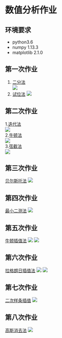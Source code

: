 # 数值分析作业
## 环境要求
* python3.6
* numpy 1.13.3
* matplotlib 2.1.0
## 第一次作业
1. [二分法](./第一次作业/dichotomy.py)  
   ![](./第一次作业/二分法结果图.png)
2. [试位法](./第一次作业/testpositionmethod.py)
   ![](./第一次作业/试位法结果图.png)
## 第二次作业
1.[迭代法](第二次作业/迭代法/fixedPointIteration.py)  
  ![](第二次作业/迭代法/iterator.gif)  
2.[牛顿法](第二次作业/牛顿法/newtonIterator.py)  
  ![](第二次作业/牛顿法/iterator.gif)  
3.[弦截法](第二次作业/弦截法/secantMethod.py)  
  ![](第二次作业/弦截法/iterator2.gif)  
## 第三次作业
[贝尔斯托法](./第三次作业/bairstow.py)
![](./第三次作业/bairstow.png)
## 第四次作业
[最小二测法](./第四次作业/leastsquaremethod.py)
![](./第四次作业/最小二乘.png)
## 第五次作业
[牛顿插值法](./第五次作业/newtoninterpolation.py)
![](./第五次作业/newton0.png)
![](./第五次作业/newton1.png)
## 第六次作业
[拉格朗日插值法](./第六次作业/lagrangeinterpolation.py)
![](./第六次作业/largange0.png)
![](./第六次作业/largange1.png)
## 第七次作业  
[二次样条插值](./第七次作业/spline2interpolation.py)
![](./第七次作业/spline2.png)
## 第八次作业
[高斯消去法](./第八次作业/gausselimination.py)
![](./第八次作业/g.png)